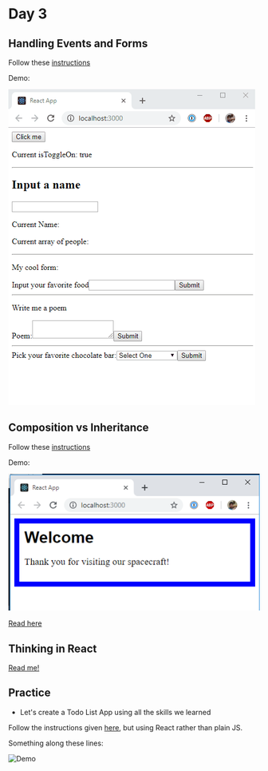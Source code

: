 # Day 3

## Handling Events and Forms

Follow these [instructions](./events-and-forms)

Demo:

![Demo](./events-and-forms/demo.gif)

## Composition vs Inheritance

Follow these [instructions](./composition-and-inheritance)

Demo:

![Demo](./composition-and-inheritance/demo.PNG)

[Read here](https://reactjs.org/docs/composition-vs-inheritance.html)

## Thinking in React

[Read me!](https://reactjs.org/docs/thinking-in-react.html)

## Practice

- Let's create a Todo List App using all the skills we learned

Follow the instructions given [here](https://github.com/QDivision/todo-js), but using React rather than plain JS.

Something along these lines:

![Demo](./state-practice-with-games/demo.gif)
